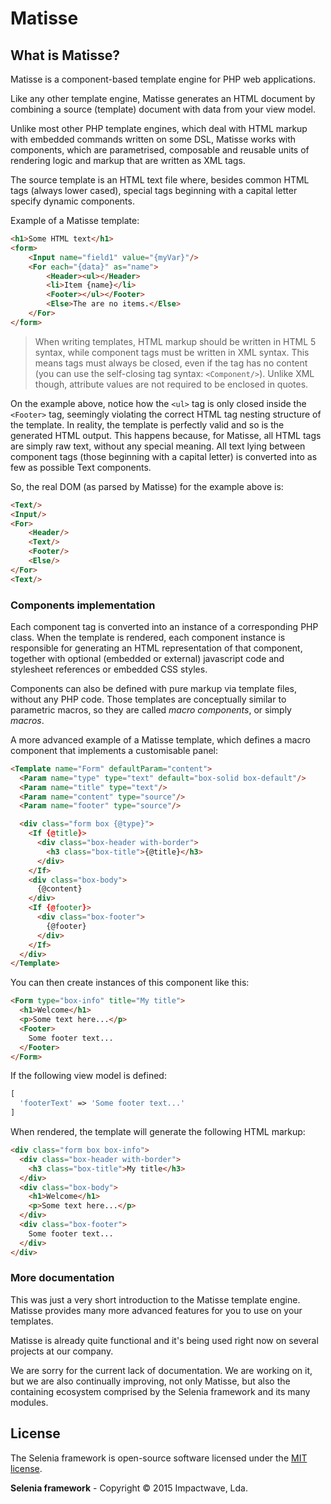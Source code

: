 # Matisse

## What is Matisse?

Matisse is a component-based template engine for PHP web applications.

Like any other template engine, Matisse generates an HTML document by combining a source (template) document with data from your view model.

Unlike most other PHP template engines, which deal with HTML markup with embedded commands written on some DSL, Matisse works with components, which are parametrised, composable and reusable units of rendering logic and markup that are written as XML tags.

The source template is an HTML text file where, besides common HTML tags (always lower cased), special tags beginning with a capital letter specify dynamic components.

Example of a Matisse template:

```HTML
<h1>Some HTML text</h1>
<form>
	<Input name="field1" value="{myVar}"/>
	<For each="{data}" as="name">
		<Header><ul></Header>
		<li>Item {name}</li>
		<Footer></ul></Footer>
		<Else>The are no items.</Else>
	</For>
</form>
```

> When writing templates, HTML markup should be written in HTML 5 syntax, while component tags must be written in XML syntax. This means tags must always be closed, even if the tag has no content (you can use the self-closing tag syntax: `<Component/>`). Unlike XML though, attribute values are not required to be enclosed in quotes.

On the example above, notice how the `<ul>` tag is only closed inside the `<Footer>` tag, seemingly violating the correct HTML tag nesting structure of the template. In reality, the template is perfectly valid and so is the generated HTML output. This happens because, for Matisse, all HTML tags are simply raw text, without any special meaning. All text lying between component tags (those beginning with a capital letter) is converted into as few as possible Text components.

So, the real DOM (as parsed by Matisse) for the example above is:

```HTML
<Text/>
<Input/>
<For>
	<Header/>
	<Text/>
	<Footer/>
	<Else/>
</For>
<Text/>
```

### Components implementation

Each component tag is converted into an instance of a corresponding PHP class. When the template is rendered, each component instance is responsible for generating an HTML representation of that component, together with optional (embedded or external) javascript code and stylesheet references or embedded CSS styles.

Components can also be defined with pure markup via template files, without any PHP code. Those templates are conceptually similar to parametric macros, so they are called *macro components*, or simply *macros*.

A more advanced example of a Matisse template, which defines a macro component that implements a customisable panel:

```HTML
<Template name="Form" defaultParam="content">
  <Param name="type" type="text" default="box-solid box-default"/>
  <Param name="title" type="text"/>
  <Param name="content" type="source"/>
  <Param name="footer" type="source"/>

  <div class="form box {@type}">
    <If {@title}>
      <div class="box-header with-border">
        <h3 class="box-title">{@title}</h3>
      </div>
    </If>
    <div class="box-body">
      {@content}
    </div>
    <If {@footer}>
      <div class="box-footer">
        {@footer}
      </div>
    </If>
  </div>
</Template>
```

You can then create instances of this component like this:

```HTML
<Form type="box-info" title="My title">
  <h1>Welcome</h1>
  <p>Some text here...</p>
  <Footer>
    Some footer text...
  </Footer>
</Form>
```

If the following view model is defined:

```PHP
[
  'footerText' => 'Some footer text...'
]
```

When rendered, the template will generate the following HTML markup:

```HTML
<div class="form box box-info">
  <div class="box-header with-border">
    <h3 class="box-title">My title</h3>
  </div>
  <div class="box-body">
    <h1>Welcome</h1>
    <p>Some text here...</p>
  </div>
  <div class="box-footer">
    Some footer text...
  </div>
</div>
```

### More documentation

This was just a very short introduction to the Matisse template engine. Matisse provides many more advanced features for you to use on your templates.

Matisse is already quite functional and it's being used right now on several projects at our company.

We are sorry for the current lack of documentation. We are working on it, but we are also continually improving, not only Matisse, but also the containing ecosystem comprised by the Selenia framework and its many modules.

## License

The Selenia framework is open-source software licensed under the [MIT license](http://opensource.org/licenses/MIT).

**Selenia framework** - Copyright &copy; 2015 Impactwave, Lda.

